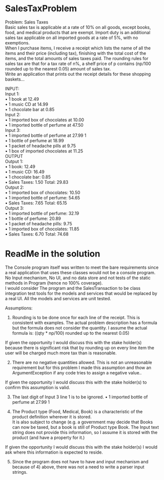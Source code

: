 # SalesTaxProblem

Problem: Sales Taxes   
Basic sales tax is applicable at a rate of 10% on all goods, except books, food, and medical products that are exempt. Import duty is an additional sales tax applicable on all imported goods at a rate of 5%, with no exemptions.   
When I purchase items, I receive a receipt which lists the name of all the items and their price (including tax), finishing with the total cost of the items, and the total amounts of sales taxes paid. The rounding rules for sales tax are that for a tax rate of n%, a shelf price of p contains (np/100 rounded up to the nearest 0.05) amount of sales tax.   
Write an application that prints out the receipt details for these shopping baskets...   

INPUT:   
Input 1:   
•	1 book at 12.49   
•	1 music CD at 14.99   
•	1 chocolate bar at 0.85     
Input 2:   
•	1 imported box of chocolates at 10.00   
•	1 imported bottle of perfume at 47.50   
Input 3:   
•	1 imported bottle of perfume at 27.99 1  
•	1 bottle of perfume at 18.99   
•	1 packet of headache pills at 9.75   
•	1 box of imported chocolates at 11.25   
OUTPUT   
Output 1:   
•	1 book: 12.49   
•	1 music CD: 16.49   
•	1 chocolate bar: 0.85   
•	Sales Taxes: 1.50 Total: 29.83  
Output 2:   
•	1 imported box of chocolates: 10.50   
•	1 imported bottle of perfume: 54.65   
•	Sales Taxes: 7.65 Total: 65.15  
Output 3:   
•	1 imported bottle of perfume: 32.19   
•	1 bottle of perfume: 20.89   
•	1 packet of headache pills: 9.75   
•	1 imported box of chocolates: 11.85   
•	Sales Taxes: 6.70 Total: 74.68  

# ReadMe in the solution
The Console program itself was written to meet the bare requirements since a real application that uses
these classes would not be a console program.  No Input mechanism, No UI, and no data store and not tests
of the static methods in Program (hence no 100% coverage).  
I would consider The program and the SalesTransaction to be class integration test tools for the models and 
services that would be replaced by a real UI.
All the models and services are unit tested.   

Assumptions:
1) Rounding is to be done once for each line of the receipt.   This is consistent with examples.  The actual
problem description has a formula but the formula does not consider the quantity.  I assume the actual
formula is:
            ((qty * np/100) rounded up to the nearest 0.05)

If given the opportunity I would discuss this with the stake holder(s) because there is significant risk
that by rounding up on every line item the user will be charged much more tax than is reasonable.

2) There are no negative quantities allowed.  This is not an unreasonable requirement but for this
problem I made this assumption and thow an ArgumentException if any code tries to assign a negative value..

If given the opportunity I would discuss this with the stake holder(s) to confirm this assumption is valid.

3) The last digit of Input 3 line 1 is to be ignored.
      •	1 imported bottle of perfume at 27.99 1

4) The Product type (Food, Medical, Book) is a characteristic of the product definition wherever it is stored.  
It is also subject to change (e.g. a government may decide that Books can now be taxed, but
a book is still of Product type Book.   The Input text string does not provide this information, so I assume
it is stored with the product (and have a property for it.)  

If given the opportunity I would discuss this with the stake holder(s) I would ask where this information
is expected to reside.

5) Since the program does not have to have and input mechanism and because of 4) above, there was
not a need to write a parser input strings. 
